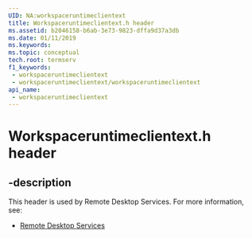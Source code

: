 ```yaml
---
UID: NA:workspaceruntimeclientext
title: Workspaceruntimeclientext.h header
ms.assetid: b2046158-b6ab-3e73-9823-dffa9d37a3db
ms.date: 01/11/2019
ms.keywords: 
ms.topic: conceptual
tech.root: termserv
f1_keywords:
 - workspaceruntimeclientext
 - workspaceruntimeclientext/workspaceruntimeclientext
api_name:
 - workspaceruntimeclientext
---
```


# Workspaceruntimeclientext.h header


## -description

This header is used by Remote Desktop Services. For more information, see:

- [Remote Desktop Services](../_termserv/index.md)


